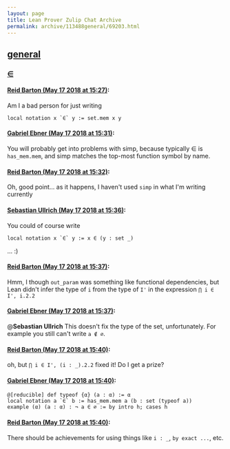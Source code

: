 ```yaml
---
layout: page
title: Lean Prover Zulip Chat Archive 
permalink: archive/113488general/69203.html
---
```


## [general](index.html)
### [∈](69203.html)

#### [Reid Barton (May 17 2018 at 15:27)](https://leanprover.zulipchat.com/#narrow/stream/113488-general/topic/∈/near/126697277):
Am I a bad person for just writing
```lean
local notation x `∈` y := set.mem x y
```

#### [Gabriel Ebner (May 17 2018 at 15:31)](https://leanprover.zulipchat.com/#narrow/stream/113488-general/topic/∈/near/126697417):
You will probably get into problems with simp, because typically ∈ is `has_mem.mem`, and simp matches the top-most function symbol by name.

#### [Reid Barton (May 17 2018 at 15:32)](https://leanprover.zulipchat.com/#narrow/stream/113488-general/topic/∈/near/126697489):
Oh, good point... as it happens, I haven't used `simp` in what I'm writing currently

#### [Sebastian Ullrich (May 17 2018 at 15:36)](https://leanprover.zulipchat.com/#narrow/stream/113488-general/topic/∈/near/126697654):
You could of course write
```
local notation x `∈` y := x ∈ (y : set _)
```
... :)

#### [Reid Barton (May 17 2018 at 15:37)](https://leanprover.zulipchat.com/#narrow/stream/113488-general/topic/∈/near/126697667):
Hmm, I though `out_param` was something like functional dependencies, but Lean didn't infer the type of `i` from the type of `I'` in the expression `⋂ i ∈ I', i.2.2`

#### [Gabriel Ebner (May 17 2018 at 15:37)](https://leanprover.zulipchat.com/#narrow/stream/113488-general/topic/∈/near/126697686):
@**Sebastian Ullrich** This doesn't fix the type of the set, unfortunately.  For example you still can't write `a ∉ ∅`.

#### [Reid Barton (May 17 2018 at 15:40)](https://leanprover.zulipchat.com/#narrow/stream/113488-general/topic/∈/near/126697811):
oh, but `⋂ i ∈ I', (i : _).2.2` fixed it!
Do I get a prize?

#### [Gabriel Ebner (May 17 2018 at 15:40)](https://leanprover.zulipchat.com/#narrow/stream/113488-general/topic/∈/near/126697812):
```lean
@[reducible] def typeof {α} (a : α) := α
local notation a `∈` b := has_mem.mem a (b : set (typeof a))
example (α) (a : α) : ¬ a ∈ ∅ := by intro h; cases h
```

#### [Reid Barton (May 17 2018 at 15:40)](https://leanprover.zulipchat.com/#narrow/stream/113488-general/topic/∈/near/126697828):
There should be achievements for using things like `i : _`, `by exact ...`, etc.

